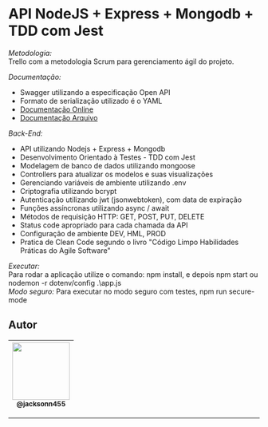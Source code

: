 API NodeJS + Express + Mongodb + TDD com Jest
===============================================

*Metodologia:* <br>
Trello com a metodologia Scrum para gerenciamento ágil do projeto. <br>

*Documentação:*
- Swagger utilizando a especificação Open API
- Formato de serialização utilizado é o YAML <br>
- [Documentação Online](https://app.swaggerhub.com/apis/jacksonn455/Documentacao_API/1.0.0)
- [Documentação Arquivo](https://github.com/jacksonn455/Challenge-BackEnd/blob/main/documentacaoAPI.yaml)


*Back-End:* <br>
- API utilizando Nodejs + Express + Mongodb <br>
- Desenvolvimento Orientado à Testes - TDD com Jest <br>
- Modelagem de banco de dados utilizando mongoose <br>
- Controllers para atualizar os modelos e suas visualizações <br>
- Gerenciando variáveis de ambiente utilizando .env <br>
- Criptografia utilizando bcrypt <br>
- Autenticação utilizando jwt (jsonwebtoken), com data de expiração <br>
- Funções assíncronas utilizando async / await <br>
- Métodos de requisição HTTP: GET, POST, PUT, DELETE
- Status code apropriado para cada chamada da API <br>
- Configuração de ambiente DEV, HML, PROD <br>
- Pratica de Clean Code segundo o livro "Código Limpo Habilidades Práticas do Agile Software" <br>

*Executar:* <br>
Para rodar a aplicação utilize o comando: npm install, e depois npm start ou nodemon -r dotenv/config .\app.js <br>
*Modo seguro:* Para executar no modo seguro com testes, npm run secure-mode <br>

## Autor
 | [<img src="https://avatars1.githubusercontent.com/u/46221221?s=460&u=0d161e390cdad66e925f3d52cece6c3e65a23eb2&v=4" width=115><br><sub>@jacksonn455</sub>](https://github.com/jacksonn455) |
  | :---: |

--------------------
